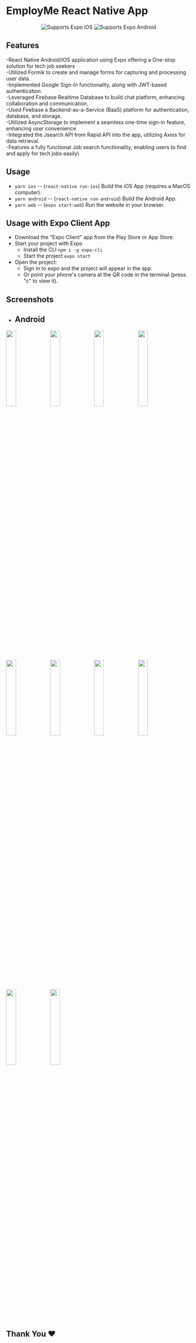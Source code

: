 # EmployMe React Native App
 
  <p align="center">
    <!-- iOS -->
    <img alt="Supports Expo iOS" longdesc="Supports Expo iOS" src="https://img.shields.io/badge/iOS-4630EB.svg?style=flat-square&logo=APPLE&labelColor=999999&logoColor=fff" />
    <!-- Android -->
    <img alt="Supports Expo Android" longdesc="Supports Expo Android" src="https://img.shields.io/badge/Android-4630EB.svg?style=flat-square&logo=ANDROID&labelColor=A4C639&logoColor=fff" />
  </p>
</p>


## Features

-React Native Android/IOS application using Expo offering a One-stop solution for tech job seekers\
-Utilized Formik to create and manage forms for capturing and processing user data.\
-Implemented Google Sign-In functionality, along with JWT-based authentication.\
-Leveraged Firebase Realtime Database to build chat platform, enhancing collaboration and communication.\
-Used Firebase a Backend-as-a-Service (BaaS) platform for authentication, database, and storage.\
-Utilized AsyncStorage to implement a seamless one-time sign-in feature, enhancing user convenience\
-Integrated the Jsearch API from Rapid API into the app, utilizing Axios for data retrieval.\
-Features a fully functional Job search functionality, enabling users to find and apply for tech jobs easily\

## Usage

- `yarn ios` -- (`react-native run-ios`) Build the iOS App (requires a MacOS computer).
- `yarn android` -- (`react-native run-android`) Build the Android App.
- `yarn web` -- (`expo start:web`) Run the website in your browser.

## Usage with Expo Client App

- Download the "Expo Client" app from the Play Store or App Store.
- Start your project with Expo
  - Install the CLI `npm i -g expo-cli`
  - Start the project `expo start`
- Open the project:
  - Sign in to expo and the project will appear in the app.
  - Or point your phone's camera at the QR code in the terminal (press "c" to view it).

## Screenshots
  
- ## Android


<img src="" width="23%">    <img src="" width="23%">     <img src="" width="23%">     <img src="" width="23%">     <img src="" width="23%">     <img src="" width="23%">     <img src="" width="23%">     <img src="" width="23%">     <img src="" width="23%">     <img src="" width="23%">
  

## Thank You ❤️

